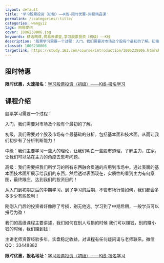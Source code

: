 ```yaml
---
layout: default
title: '学习股票投资（初级）——K线-限时优惠-网易精品课'
permalink: /:categories/:title/
categories: wangyi2
tags: 网易提供
cover: 1006238006.jpg
keywords: 精选网课,网易云课堂,学习股票投资（初级）——K线
description: '股票学习需要一个过程：入门，我们需要对市场及个股有个最初的了解。初级，我们需要对个股及市场有个最基础的分析，包括基本面和'
classid: 1006238006
targetlink: https://study.163.com/course/introduction/1006238006.htm?share=1&shareId=1025206652&utm_campaign=share&utm_medium=iphoneShare&utm_source=&utm_u=1025206652
---
```


## 限时特惠

**限时优惠，火速报名**：[学习股票投资（初级）——K线-报名学习](https://study.163.com/course/introduction/1006238006.htm?share=1&shareId=1025206652&utm_campaign=share&utm_medium=iphoneShare&utm_source=&utm_u=1025206652)

## 课程介绍

股票学习需要一个过程：

入门，我们需要对市场及个股有个最初的了解。

 初级，我们需要对个股及市场有个最基础的分析，包括基本面和技术面。从而让我们初步有了分析判断能力！

中级：我们主要学习一些大的理论，让我们明白一些股市道理，了解主力，庄家。让我们可以站在主力的角度去思考问题。

高级：我们需要把我们所学习的所有东西融会贯通的应用到市场中。通过表面的基本面技术面所展示给我们的东西，然后透过表面现在，实质性的看到主力有何意图，最终跟庄，达到我们的投资目的！





从入门到初期之后的中期学习。到了学习的后期，不管市场行情如何，我们都会多多少少有些盈利！

刚刚入门后的投资者好像除了亏损，别无他选。学习到了中期后期，一般学员可以扭亏为盈！

我们的高级课程主要讲述，我们如何在别人亏损的时候  我们可以赚钱，别的赚小钱的时候，我们赚到钱！



主讲老师资管经验多年，实盘稳定收益，对课程有任何疑问请与老师联系。微信QQ：33448882

**限时优惠，报名地址**：[学习股票投资（初级）——K线-报名学习](https://study.163.com/course/introduction/1006238006.htm?share=1&shareId=1025206652&utm_campaign=share&utm_medium=iphoneShare&utm_source=&utm_u=1025206652)

